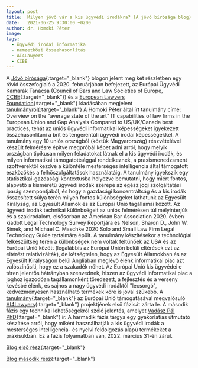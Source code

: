 ```yaml
---
layout: post
title:  Milyen jövő vár a kis ügyvédi irodákra? (A jövő bírósága blog)
date:   2021-06-25 9:30:00 +0200
author: dr. Homoki Péter
image:
tags:
  - ügyvédi irodai informatika
  - nemzetközi összehasonlítás
  - AI4Lawyers
  - CCBE
---
```


A [Jövő bírósága](https://ajovobirosaga.blog.hu/){:target="_blank"} blogon jelent meg két részletben egy rövid összefoglaló a 2020. februárjában befejezett, az Európai Ügyvédi Kamarák Tanácsa (Council of Bars and Law Societies of Europe, [CCBE](https://www.ccbe.eu/){:target="_blank"}) és a [European Lawyers Foundation](https://elf-fae.eu/){:target="_blank"} kiadásában megjelent [tanulmányról](http://elf-fae.eu/wp-content/uploads/2021/03/Overview-of-the-average-state-of-the-art-IT-capabilities-in-the-EU.pdf){:target="_blank"}
A Homoki Péter által írt tanulmány címe: Overview on the "average state of the art" IT capabilities of law firms in the European Union and Gap Analysis Compared to US/UK/Canada best practices, tehát az uniós ügyvédi informatikai képességeket igyekezett összehasonlítani a brit és tengerentúli ügyvédi irodai képességekkel. A tanulmány egy 10 uniós országból (köztük Magyarország) részvételével készült felmérésre építve megpróbál képet adni arról, hogy melyik országban tipikusan milyen feladatokat látnak el a kis ügyvédi irodák, és milyen informatikai támogatottsággal rendelkeznek, a praxismenedzsment szoftverektől kezdve a különféle mesterséges intelligencia által támogatott eszközökés a felhőszolgáltatások használatáig.
A tanulmány igyekszik egy statisztikai-gazdasági kontextusba helyezve bemutatni, hogy miért fontos, alapvető a kisméretű ügyvédi irodák szerepe az egész jogi szolgáltatási iparág szempontjából, és hogy a gazdasági koncentráltság és a kis irodák összesített súlya terén milyen fontos különbségeket láthatunk az Egyesült Királyság, az Egyesült Államok és az Európai Unió tagállamai között.
Az ügyvédi irodák technikai különbségeit az uniós felmérésen túl mélyinterjúk és a szakirodalom, elsősorban az American Bar Association 2020. évben kiadott Legal Technology Survey Reportjára és Nelson, Sharon D., John W. Simek, and Michael C. Maschke 2020 Solo and Small Law Firm Legal Technology Guide tartalmára épült.
A tanulmány készítésekor a technológiai felkészültség terén a különbségek nem voltak feltűnőek az USA és az Európai Unió között (legalábbis az Európai Unión belüli eltérések ezt az eltérést relativizálták), de kétségtelen, hogy az Egyesült Államokban és az Egyesült Királyságon belül Angliában meglévő élénk informatikai piac azt valószínűsíti, hogy ez a szakadék nőhet. Az Európai Unió kis ügyvédei e téren jelentős hátrányban szenvednek, hiszen az ügyvédi informatikai piac a joghoz igazodóan tagállamonként töredezett, a fejlesztés és a verseny kevésbé élénk, és sajnos a nagy ügyvédi irodáktól "lecsorgó", kedvezményesen használható termékek köre is jóval szűkebb.
A [tanulmány](http://elf-fae.eu/wp-content/uploads/2021/03/Overview-of-the-average-state-of-the-art-IT-capabilities-in-the-EU.pdf){:target="_blank"} az Európai Unió támogatásával megvalósuló [AI4Lawyers](https://elf-fae.eu/ai4lawyers/){:target="_blank"} projektjének első fázisát zárta le.
A második fázis egy technikai lehetőségekről szóló jelentés, amelyet [Vadász Pál PhD](https://itki.uni-nke.hu/document/itki-uni-nke-hu/itki_adatlap_vadasz_pal-HU.pdf){:target="_blank"} ír.
A harmadik fázis tárgya egy gyakorlatias útmutató készítése arról, hogy miként használhatják a kis ügyvédi irodák a mesterséges intelligencia- és nyelvi feldolgozás alapú termékeket a praxisukban. Ez a fázis folyamatban van, 2022. március 31-én zárul.

[Blog első rész](https://ajovobirosaga.blog.hu/2021/06/25/milyen_jovo_var_a_kis_ugyvedi_irodakra_1_resz){:target="_blank"}

[Blog második rész](https://ajovobirosaga.blog.hu/2021/06/30/milyen_jovo_var_a_kis_ugyvedi_irodakra_2_resz){:target="_blank"}
